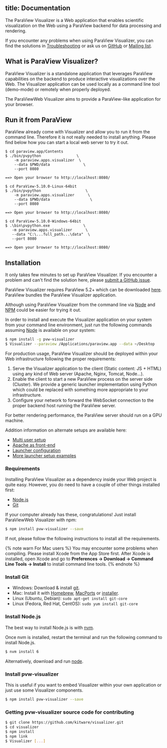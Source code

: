 title: Documentation
---

The ParaView Visualizer is a Web application that enables scientific visualization on the Web using a ParaView backend for data processing and rendering.

If you encounter any problems when using ParaView Visualizer, you can find the solutions in [Troubleshooting](troubleshooting.html) or ask us on [GitHub](https://github.com/kitware/visualizer/issues) or [Mailing list](http://www.paraview.org/mailman/listinfo/paraview).

## What is ParaView Visualizer?

ParaView Visualizer is a standalone application that leverages ParaView capabilities on the backend to produce interactive visualizations over the Web. The Visualizer application can be used locally as a command line tool (demo-mode) or remotely when properly deployed.

The ParaViewWeb Visualizer aims to provide a ParaView-like application for your browser.

## Run it from ParaView

ParaView already come with Visualizer and allow you to run it from the command line. Therefore it is not really needed to install anything. Please find below how you can start a local web server to try it out.

```macOS
$ cd paraview.app/Contents
$ ./bin/pvpython                \
    -m paraview.apps.visualizer  \
    --data $PWD/data               \
    --port 8080

==> Open your browser to http://localhost:8080/
```

```Linux
$ cd ParaView-5.10.0-Linux-64bit
$ ./bin/pvpython                    \
    -m paraview.apps.visualizer      \
    --data $PWD/data                  \
    --port 8080

==> Open your browser to http://localhost:8080/
```

```Windows
$ cd ParaView-5.10.0-Windows-64bit
$ .\bin\pvpython.exe               \
   -m paraview.apps.visualizer      \
   --data "C:\...full_path...\data"  \
   --port 8080

==> Open your browser to http://localhost:8080/
```

## Installation

It only takes few minutes to set up ParaView Visualizer. If you encounter a problem and can't find the solution here, please [submit a GitHub issue](https://github.com/kitware/visualizer/issues).

ParaView Visualizer requires ParaView 5.2+ which can be downloaded [here](http://www.paraview.org/download/). ParaView bundles the ParaView Visualizer application.

Although using ParaView Visualizer from the command line via [Node](https://nodejs.org/en/) and [NPM](https://www.npmjs.com/) could be easier for trying it out.

In order to install and execute the Visualizer application on your system from your command line environment, just run the following commands assuming [Node](https://nodejs.org/en/) is available on your system:

```sh
$ npm install -g pvw-visualizer
$ Visualizer --paraview /Applications/paraview.app --data ~/Desktop
```

For production usage, ParaView Visualizer should be deployed within your Web infrastructure following the proper requirements:

1) Serve the Visualizer application to the client (Static content: JS + HTML) using any kind of Web server (Apache, Nginx, Tomcat, Node...).
2) Enable the client to start a new ParaView process on the server side (Cluster). We provide a generic launcher implementation using Python which could be replaced with something more appropriate to your infrastructure.
3) Configure your network to forward the WebSocket connection to the proper backend host running the ParaView server.

For better rendering performance, the ParaView server should run on a GPU machine.

Addition information on alternate setups are available here:

- [Multi user setup](multi_user_setup.html)
- [Apache as front-end](apache_front_end.html)
- [Launcher configuration](python_launcher.html)
- [More launcher setup examples](launching_examples.html)

### Requirements

Installing ParaView Visualizer as a dependency inside your Web project is quite easy. However, you do need to have a couple of other things installed first:

- [Node.js](http://nodejs.org/)
- [Git](http://git-scm.com/)

If your computer already has these, congratulations! Just install ParaViewWeb Visualizer with npm:

``` bash
$ npm install pvw-visualizer --save
```

If not, please follow the following instructions to install all the requirements.

{% note warn For Mac users %}
You may encounter some problems when compiling. Please install Xcode from the App Store first. After Xcode is installed, open Xcode and go to **Preferences -> Download -> Command Line Tools -> Install** to install command line tools.
{% endnote %}

### Install Git

- Windows: Download & install [git](https://git-scm.com/download/win).
- Mac: Install it with [Homebrew](http://mxcl.github.com/homebrew/), [MacPorts](http://www.macports.org/) or [installer](http://sourceforge.net/projects/git-osx-installer/).
- Linux (Ubuntu, Debian): `sudo apt-get install git-core`
- Linux (Fedora, Red Hat, CentOS): `sudo yum install git-core`

### Install Node.js

The best way to install Node.js is with [nvm](https://github.com/creationix/nvm).

Once nvm is installed, restart the terminal and run the following command to install Node.js.

``` bash
$ nvm install 6
```

Alternatively, download and run [node](http://nodejs.org/).

### Install pvw-visualizer

This is useful if you want to embed Visualizer within your own application or just use some Visualizer components.

``` bash
$ npm install pvw-visualizer --save
```

### Getting pvw-visualizer source code for contributing

``` bash
$ git clone https://github.com/kitware/visualizer.git
$ cd visualizer
$ npm install
$ npm link
$ Visualizer [...]
```
